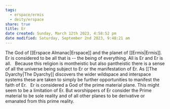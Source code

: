 ```yaml
---
tags:
  - erspace/ermis
  - deity/erspace
share: true
title: Er
date created: Sunday, March 12th 2023, 4:58:52 pm
date modified: Saturday, September 2nd 2023, 9:48:21 am
---
```


The God of [[Erspace Almanac|Erspace]] and the planet of [[Ermis|Ermis]]. Er is considered to be all that is -- the being of everything. All is Er and Er is all.   Because this religion is montheistic but also pantheistic there is a sense of all the universe being subject to Er or the manifestation of Er. As [[The Dyarchy|The Dyarchy]] discovers the wider wildspace and interspace systems these are taken to simply be further opportunities to manifest the faith of Er.   Er is considered a God of the prime material plane. This might seem to be a limitation of Er. But worshippers of Er consider the Prime material to be sole reality and of all other planes to be derivative or emanated from this prime reality.
